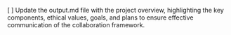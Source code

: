 [ ] Update the output.md file with the project overview, highlighting the key components, ethical values, goals, and plans to ensure effective communication of the collaboration framework.